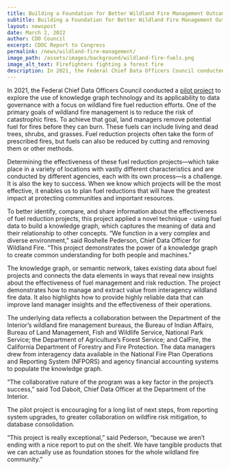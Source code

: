 ```yaml
---
title: Building a Foundation for Better Wildland Fire Management Outcome Reporting Using Knowledge Graphs
subtitle: Building a Foundation for Better Wildland Fire Management Outcome Reporting Using Knowledge Graphs
layout: newspost
date: March 2, 2022
author: CDO Council
excerpt: CDOC Report to Congress
permalink: /news/wildland-fire-management/
image_path: /assets/images/background/wildland-fire-fuels.png
image_alt_text: Firefighters fighting a forest fire
description: In 2021, the Federal Chief Data Officers Council conducted a pilot project to explore the use of knowledge graph technology and its applicability to data governance with a focus on wildland fire fuel reduction efforts...
---
```

In 2021, the Federal Chief Data Officers Council conducted a <a href="https://resources.data.gov/resources/Fuels_Knowledge_Graph_Project/">pilot project</a> to explore the use of knowledge graph technology and its applicability to data governance with a focus on wildland fire fuel reduction efforts. One of the primary goals of wildland fire management is to reduce the risk of catastrophic fires. To achieve that goal, land managers remove potential fuel for fires before they can burn. These fuels can include living and dead trees, shrubs, and grasses. Fuel reduction projects often take the form of prescribed fires, but fuels can also be reduced by cutting and removing them or other methods.

Determining the effectiveness of these fuel reduction projects—which take place in a variety of locations with vastly different characteristics and are conducted by different agencies, each with its own process—is a challenge. It is also the key to success. When we know which projects will be the most effective, it enables us to plan fuel reductions that will have the greatest impact at protecting communities and important resources.

To better identify, compare, and share information about the effectiveness of fuel reduction projects, this project applied a novel technique - using fuel data to build a knowledge graph, which captures the meaning of data and their relationship to other concepts. “We function in a very complex and diverse environment,” said Roshelle Pederson, Chief Data Officer for Wildland Fire. “This project demonstrates the power of a knowledge graph to create common understanding for both people and machines.”

The knowledge graph, or semantic network, takes existing data about fuel projects and connects the data elements in ways that reveal new insights about the effectiveness of fuel management and risk reduction. The project demonstrates how to manage and extract value from interagency wildland fire data. It also highlights how to provide highly reliable data that can improve land manager insights and the effectiveness of their operations.

The underlying data reflects a collaboration between the Department of the Interior’s wildland fire management bureaus, the Bureau of Indian Affairs, Bureau of Land Management, Fish and Wildlife Service, National Park Service; the Department of Agriculture’s Forest Service; and CalFire, the California Department of Forestry and Fire Protection. The data managers drew from interagency data available in the National Fire Plan Operations and Reporting System (NFPORS) and agency financial accounting systems to populate the knowledge graph.

“The collaborative nature of the program was a key factor in the project’s success,” said Tod Dabolt, Chief Data Officer at the Department of the Interior.

The pilot project is encouraging for a long list of next steps, from reporting system upgrades, to greater collaboration on wildfire risk mitigation, to database consolidation.

“This project is really exceptional,” said Pederson, “because we aren’t ending with a nice report to put on the shelf. We have tangible products that we can actually use as foundation stones for the whole wildland fire community.” 

